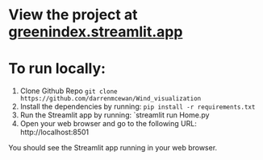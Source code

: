 # View the project at [greenindex.streamlit.app](https://greenindex.streamlit.app/)

# To run locally: 
1. Clone Github Repo
`git clone https://github.com/darrenmcewan/Wind_visualization`
2. Install the dependencies by running:
`pip install -r requirements.txt`
3. Run the Streamlit app by running:
`streamlit run Home.py
4. Open your web browser and go to the following URL:
http://localhost:8501

You should see the Streamlit app running in your web browser.
